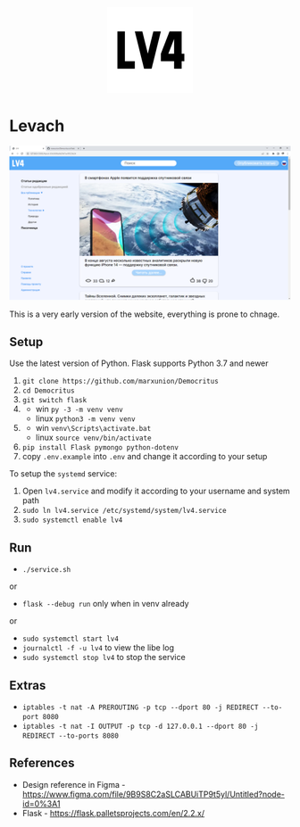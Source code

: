 <p align="center">
   <img src="static/logo-black.png">
</p>

# Levach

<p align="center">
   <img src="static/screenshot.png">
</p>

This is a very early version of the website, everything is prone to chnage.

## Setup

Use the latest version of Python. Flask supports Python 3.7 and newer

1. `git clone https://github.com/marxunion/Democritus`
2. `cd Democritus`
3. `git switch flask`
4. - win `py -3 -m venv venv`
   - linux `python3 -m venv venv`
5. - win `venv\Scripts\activate.bat`
   - linux `source venv/bin/activate`
6. `pip install Flask pymongo python-dotenv`
7. copy `.env.example` into `.env` and change it according to your setup

To setup the `systemd` service:

1. Open `lv4.service` and modify it according to your username and system path
2. `sudo ln lv4.service /etc/systemd/system/lv4.service`
3. `sudo systemctl enable lv4`

## Run

- `./service.sh`

or

- `flask --debug run` only when in venv already

or

- `sudo systemctl start lv4`
- `journalctl -f -u lv4` to view the libe log
- `sudo systemctl stop lv4` to stop the service

## Extras

- `iptables -t nat -A PREROUTING -p tcp --dport 80 -j REDIRECT --to-port 8080`
- `iptables -t nat -I OUTPUT -p tcp -d 127.0.0.1 --dport 80 -j REDIRECT --to-ports 8080`

## References

- Design reference in Figma - https://www.figma.com/file/9B9S8C2aSLCABUiTP9t5yl/Untitled?node-id=0%3A1
- Flask - https://flask.palletsprojects.com/en/2.2.x/
